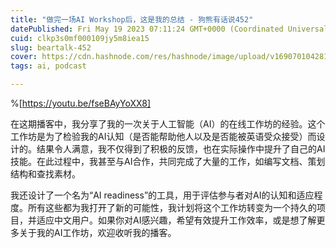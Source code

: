 ```yaml
---
title: "做完一场AI Workshop后，这是我的总结 - 狗熊有话说452"
datePublished: Fri May 19 2023 07:11:24 GMT+0000 (Coordinated Universal Time)
cuid: clkp3s0mf000109jy5m8iea15
slug: beartalk-452
cover: https://cdn.hashnode.com/res/hashnode/image/upload/v1690701042818/ee331415-c200-41ac-a47c-b97c72fd3677.png
tags: ai, podcast

---
```


%[https://youtu.be/fseBAyYoXX8] 

在这期播客中，我分享了我的一次关于人工智能（AI）的在线工作坊的经验。这个工作坊是为了检验我的AI认知（是否能帮助他人以及是否能被英语受众接受）而设计的。结果令人满意，我不仅得到了积极的反馈，也在实际操作中提升了自己的AI技能。在此过程中，我甚至与AI合作，共同完成了大量的工作，如编写文档、策划结构和查找素材。

我还设计了一个名为“AI readiness”的工具，用于评估参与者对AI的认知和适应程度。所有这些都为我打开了新的可能性，我计划将这个工作坊转变为一个持久的项目，并适应中文用户。如果你对AI感兴趣，希望有效提升工作效率，或是想了解更多关于我的AI工作坊，欢迎收听我的播客。